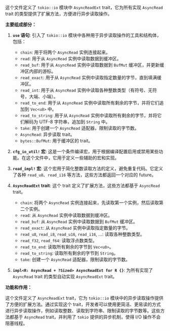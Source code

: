 这个文件定义了 `tokio::io` 模块中 `AsyncReadExt` trait，它为所有实现 `AsyncRead` trait 的类型提供了扩展方法，方便进行异步读取操作。

**主要组成部分：**

1.  **`use` 语句**: 引入了 `tokio::io` 模块中各种用于异步读取操作的工具和结构体，包括：
    *   `chain`: 用于将两个 `AsyncRead` 实例连接起来。
    *   `read`: 用于从 `AsyncRead` 实例中读取数据到缓冲区。
    *   `read_buf`: 用于从 `AsyncRead` 实例中读取数据到 `BufMut` 缓冲区，并更新缓冲区内部的游标。
    *   `read_exact`: 用于从 `AsyncRead` 实例中读取指定数量的字节，直到填满缓冲区。
    *   `read_int`: 用于从 `AsyncRead` 实例中读取各种整数类型（有符号、无符号，大端、小端）。
    *   `read_to_end`: 用于从 `AsyncRead` 实例中读取所有剩余的字节，并将它们追加到 `Vec<u8>` 中。
    *   `read_to_string`: 用于从 `AsyncRead` 实例中读取所有剩余的字节，并将它们解码为 UTF-8 字符串，追加到 `String` 中。
    *   `take`: 用于创建一个 `AsyncRead` 适配器，限制读取的字节数。
    *   `AsyncRead`: 异步读取 trait。
    *   `bytes::BufMut`: 用于缓冲区的 trait。

2.  **`cfg_io_util!` 宏**:  这是一个条件编译宏，用于根据编译配置启用或禁用某些功能。在这个文件中，它用于定义一些辅助的宏和实现。

3.  **`read_impl!` 宏**:  这个宏用于简化整数读取方法的定义，避免重复代码。它定义了各种 `read_u8`、`read_i16` 等方法，这些方法都返回一个对应的 future。

4.  **`AsyncReadExt` trait**:  这个 trait 定义了扩展方法，这些方法都基于 `AsyncRead` trait。
    *   `chain`:  将两个 `AsyncRead` 实例连接起来，先读取第一个实例，然后读取第二个实例。
    *   `read`:  从 `AsyncRead` 实例中读取数据到缓冲区。
    *   `read_buf`:  从 `AsyncRead` 实例中读取数据到 `BufMut` 缓冲区。
    *   `read_exact`:  从 `AsyncRead` 实例中读取指定数量的字节。
    *   `read_u8`, `read_i8`, `read_u16`, `read_i16`, ...:  读取各种整数类型。
    *   `read_f32`, `read_f64`: 读取浮点数类型。
    *   `read_to_end`:  读取所有剩余的字节到 `Vec<u8>`。
    *   `read_to_string`:  读取所有剩余的字节到 `String`。
    *   `take`:  创建一个 `AsyncRead` 适配器，限制读取的字节数。

5.  **`impl<R: AsyncRead + ?Sized> AsyncReadExt for R {}`**:  为所有实现了 `AsyncRead` trait 的类型自动实现 `AsyncReadExt` trait。

**功能和作用：**

这个文件定义了 `AsyncReadExt` trait，它为 `tokio::io` 模块中的异步读取操作提供了方便的扩展方法。通过实现这个 trait，开发者可以使用更简洁、更易读的方式进行异步读取操作，例如读取整数、读取到字符串、限制读取的字节数等。这些方法都基于 `AsyncRead` trait，并利用了 `tokio` 提供的异步机制，使得 I/O 操作不会阻塞线程。
